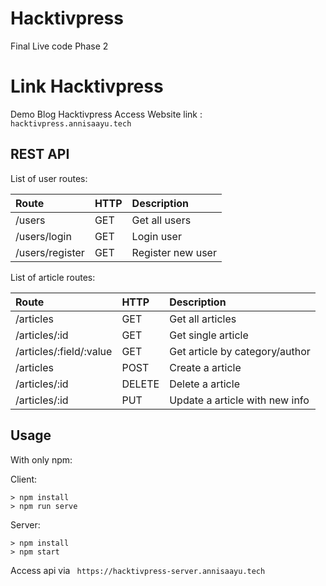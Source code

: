 # Hacktivpress
Final Live code Phase 2


# Link Hacktivpress
Demo Blog Hacktivpress
Access Website link : `hacktivpress.annisaayu.tech`

## REST API

List of user routes:

| Route             | HTTP    | Description                          |
| :---------------- | :------ | :----------------------------------- |
| /users            | GET     | Get all users                        |
| /users/login      | GET     | Login user                           |
| /users/register   | GET     | Register new user                    |

List of article routes:

| Route                    | HTTP    | Description                          |
| :-------------           | :------ | :----------------------------------- |
| /articles                | GET     | Get all articles                     |
| /articles/:id            | GET     | Get single article                   |
| /articles/:field/:value  | GET     | Get article by category/author       |
| /articles                | POST    | Create a article                     |
| /articles/:id            | DELETE  | Delete a article                     |
| /articles/:id            | PUT     | Update a article with new info       |

## Usage
With only npm:

Client:

```
> npm install
> npm run serve
```

Server:

```
> npm install
> npm start
```

Access api via ` https://hacktivpress-server.annisaayu.tech`